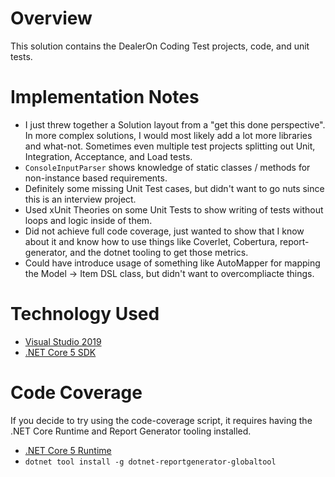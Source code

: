 # Overview

This solution contains the DealerOn Coding Test projects, code, and unit tests.

# Implementation Notes

* I just threw together a Solution layout from a "get this done perspective". In more complex solutions, I would most likely add a lot more libraries and what-not. Sometimes even multiple test projects splitting out Unit, Integration, Acceptance, and Load tests.
* `ConsoleInputParser` shows knowledge of static classes / methods for non-instance based requirements.
* Definitely some missing Unit Test cases, but didn't want to go nuts since this is an interview project.
* Used xUnit Theories on some Unit Tests to show writing of tests without loops and logic inside of them.
* Did not achieve full code coverage, just wanted to show that I know about it and know how to use things like Coverlet, Cobertura, report-generator, and the dotnet tooling to get those metrics.
* Could have introduce usage of something like AutoMapper for mapping the Model -> Item DSL class, but didn't want to overcompliacte things.

# Technology Used

* [Visual Studio 2019](https://visualstudio.microsoft.com/downloads/)
* [.NET Core 5 SDK](https://dotnet.microsoft.com/download/dotnet/thank-you/sdk-5.0.301-windows-x64-installer)

# Code Coverage

If you decide to try using the code-coverage script, it requires having the .NET Core Runtime and Report Generator tooling installed.

* [.NET Core 5 Runtime](https://dotnet.microsoft.com/download/dotnet/5.0/runtime)
* `dotnet tool install -g dotnet-reportgenerator-globaltool`
